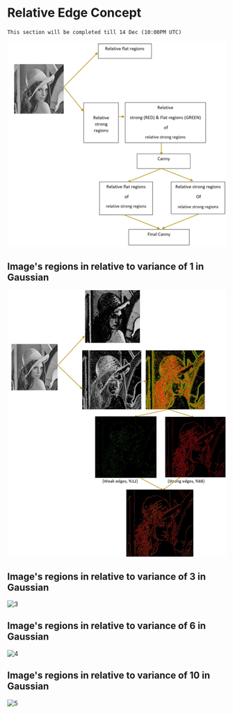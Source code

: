 # Relative Edge Concept
```
This section will be completed till 14 Dec (10:00PM UTC)
```
![1](https://github.com/onionhub/TIP/blob/Drafts/Relative%20Edge/Mainframe.JPG)
## Image's regions in relative to variance of 1 in Gaussian
![2](https://github.com/onionhub/TIP/blob/Drafts/Relative%20Edge/Re1.JPG)
## Image's regions in relative to variance of 3 in Gaussian
![3](https://github.com/onionhub/TIP/blob/Drafts/Relative%20Edge/22.JPG)
## Image's regions in relative to variance of 6 in Gaussian
![4](https://github.com/onionhub/TIP/blob/Drafts/Relative%20Edge/3.JPG)
## Image's regions in relative to variance of 10 in Gaussian
![5](https://github.com/onionhub/TIP/blob/Drafts/Relative%20Edge/4.JPG)

